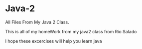 # Java-2
All Files From My Java 2 Class.  


This is all of my homeWork from my java2 class from Rio Salado

I hope these excercises will help you learn java

